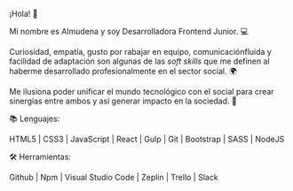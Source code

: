 <!--### Hi there 👋


**Almoyano/Almoyano** is a ✨ _special_ ✨ repository because its `README.md` (this file) appears on your GitHub profile.

Here are some ideas to get you started:

- 🔭 I’m currently working on ...
- 🌱 I’m currently learning ...
- 👯 I’m looking to collaborate on ...
- 🤔 I’m looking for help with ...
- 💬 Ask me about ...
- 📫 How to reach me: ...
- 😄 Pronouns: ...
- ⚡ Fun fact: ...
-->

¡Hola! 👋

Mi nombre es Almudena y soy Desarrolladora Frontend Junior. 💻

Curiosidad, empatía, gusto por rabajar en equipo, comunicaciónfluida y facilidad de adaptación son algunas de las *soft skills* que me definen al haberme desarrollado profesionalmente en el sector social. 🌍

Me ilusiona poder unificar el mundo tecnológico con el social para crear sinergias entre ambos y así generar impacto en la sociedad. 🙌


📚 Lenguajes:

HTML5 | CSS3 | JavaScript | React | Gulp | Git | Bootstrap | SASS | NodeJS


🛠 Herramientas:

Github | Npm | Visual Studio Code | Zeplin | Trello | Slack

